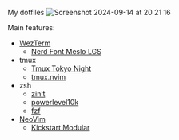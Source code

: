 My dotfiles
![Screenshot 2024-09-14 at 20 21 16](https://github.com/user-attachments/assets/ad19ee93-5af5-446e-a10e-1520b246fd78)


Main features:

- [WezTerm](https://wezfurlong.org/wezterm/index.html)
  - [Nerd Font Meslo LGS](https://www.nerdfonts.com/)
- tmux
  - [Tmux Tokyo Night](https://github.com/fabioluciano/tmux-tokyo-night)
  - [tmux.nvim](https://github.com/aserowy/tmux.nvim)
- zsh
  - [zinit](https://github.com/zdharma-continuum/zinit)
  - [powerlevel10k](https://github.com/romkatv/powerlevel10k)
  - [fzf](https://github.com/junegunn/fzf)
- [NeoVim](https://neovim.io/)
  - [Kickstart Modular](https://github.com/dam9000/kickstart-modular.nvim)
